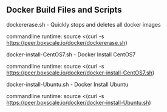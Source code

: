 ## Docker Build Files and Scripts

dockererase.sh - Quickly stops and deletes all docker images

commandline runtime: source <(curl -s https://peer.boxscale.io/docker/dockererase.sh)

docker-install-CentOS7.sh - Docker Install CentOS7

commandline runtime: source <(curl -s https://peer.boxscale.io/docker/docker-install-CentOS7.sh)

docker-install-Ubuntu.sh - Docker Install Ubuntu

commandline runtime: source <(curl -s https://peer.boxscale.io/docker/docker-install-Ubuntu.sh)
